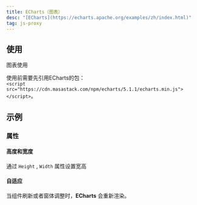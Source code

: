 ```yaml
---
title: ECharts（图表）
desc: "[ECharts](https://echarts.apache.org/examples/zh/index.html)"
tag: js-proxy
---
```


## 使用

图表使用

<echarts-usage></echarts-usage>

<!--alert:info-->
使用前需要先引用ECharts的包：
<br />
`<script src="https://cdn.masastack.com/npm/echarts/5.1.1/echarts.min.js"></script>`。
<!--/alert:info-->

## 示例

### 属性

#### 高度和宽度

通过 `Height` , `Width`  属性设置宽高

<example file="" />

#### 自适应

当组件刷新或者窗体调整时，**ECharts** 会重新渲染。

<example file="" />


